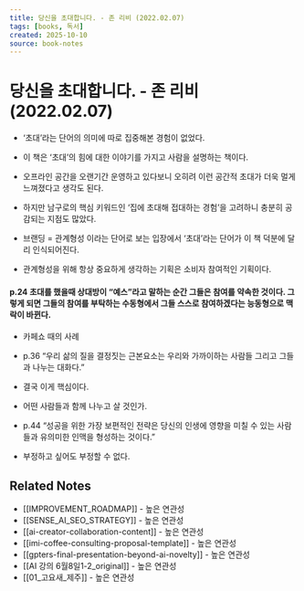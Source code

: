```yaml
---
title: 당신을 초대합니다. - 존 리비 (2022.02.07)
tags: [books, 독서]
created: 2025-10-10
source: book-notes
---
```


# 당신을 초대합니다. - 존 리비 (2022.02.07)



- ‘초대’라는 단어의 의미에 따로 집중해본 경험이 없었다.

- 이 책은 ‘초대’의 힘에 대한 이야기를 가지고 사람을 설명하는 책이다.

- 오프라인 공간을 오랜기간 운영하고 있다보니 오히려 이런 공간적 초대가 더욱 멀게 느껴졌다고 생각도 된다.

- 하지만 남구로의 핵심 키워드인 ‘집에 초대해 접대하는 경험’을 고려하니 충분히 공감되는 지점도 많았다.

- 브랜딩 = 관계형성 이라는 단어로 보는 입장에서 ‘초대’라는 단어가 이 책 덕분에 달리 인식되어진다.

- 관계형성을 위해 항상 중요하게 생각하는 기획은 소비자 참여적인 기획이다.


#### p.24 초대를 했을때 상대방이 “예스”라고 말하는 순간 그들은 참여를 약속한 것이다. 그렇게 되면 그들의 참여를 부탁하는 수동형에서 그들 스스로 참여하겠다는 능동형으로 맥락이 바뀐다.


- 카페쇼 때의 사례

- p.36 “우리 삶의 질을 결정짓는 근본요소는 우리와 가까이하는 사람들 그리고 그들과 나누는 대화다.”

- 결국 이게 핵심이다. 

- 어떤 사람들과 함께 나누고 살 것인가.

- p.44 “성공을 위한 가장 보편적인 전략은 당신의 인생에 영향을 미칠 수 있는 사람들과 유의미한 인맥을 형성하는 것이다.”

- 부정하고 싶어도 부정할 수 없다.

## Related Notes
- [[IMPROVEMENT_ROADMAP]] - 높은 연관성
- [[SENSE_AI_SEO_STRATEGY]] - 높은 연관성
- [[ai-creator-collaboration-content]] - 높은 연관성
- [[imi-coffee-consulting-proposal-template]] - 높은 연관성
- [[gpters-final-presentation-beyond-ai-novelty]] - 높은 연관성
- [[AI 강의 6월8일1-2_original]] - 높은 연관성
- [[01_고요새_제주]] - 높은 연관성
